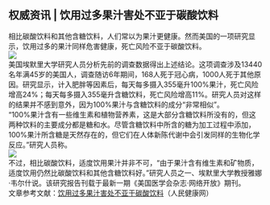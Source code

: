 ## 权威资讯 | 饮用过多果汁害处不亚于碳酸饮料  
相比碳酸饮料和其他含糖饮料，人们常以为果汁更健康。然而美国的一项研究显示，饮用过多的果汁同样危害健康，死亡风险不亚于碳酸饮料。  
![](http://cdncms.v-keep.cn/wp-content/uploads/2020/03/u4177859294868708893fm26gp0.jpg)  
美国埃默里大学研究人员分析先前的调查数据得出上述结论。这项调查涉及13440名年满45岁的美国人，调查随访6年期间，168人死于冠心病，1000人死于其他原因。研究显示，计入肥胖等因素后，每天每多摄入355毫升100%果汁，死亡风险增高24%；每天每多摄入355毫升含糖饮料，死亡风险增高11%。研究人员对这样的结果并不感到意外，因为100%果汁与含糖饮料的成分“非常相似”。  
“100%果汁含有一些维生素和植物营养素，这是大部分含糖饮料所没有的，但这两种饮料的主要成分都是糖和水。尽管含糖饮料中所含的糖为加工过程中添加，100%果汁所含糖是天然存在的，但它们在人体新陈代谢中会引发同样的生物化学反应。”研究人员称。  
![](http://cdncms.v-keep.cn/wp-content/uploads/2020/03/u2084703273399592025fm26gp0.jpg)  
不过，相比碳酸饮料，适度饮用果汁并非不可，“由于果汁含有维生素和矿物质，适度饮用仍然比碳酸饮料和其他含糖饮料好。”研究人员之一、埃默里大学教授雅娜·韦尔什说。该研究报告刊载于最新一期《美国医学会杂志·网络开放》期刊。  
文章参考文献：<a href="http://health.people.com.cn/n1/2019/0530/c14739-31110497.html">饮用过多果汁害处不亚于碳酸饮料</a>（人民健康网）  
